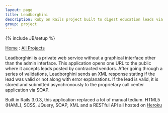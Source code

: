 ```yaml
---
layout: page
title: Leadborghini
description: Ruby on Rails project built to digest education leads via a SOAP API.
group: project
---
```

{% include JB/setup %}

[Home](http://jimsidler.com) : [All Projects](http://jimsidler.com/projects.html)

Leadborghini is a private web service without a graphical interface other than the admin interface. This application opens one URL to the public where it accepts leads posted by contracted vendors. After going through a series of validations, Leadborghini sends an XML response stating if the lead was valid or not along with error explanations. If the lead is valid, it is stored and submitted asynchronously to the proprietary call center application via SOAP.

Built in Rails 3.0.3, this application replaced a lot of manual tedium. HTML5 (HAML), SCSS, JQuery, SOAP, XML and a RESTful API all hosted on [Heroku](http://heroku.com)